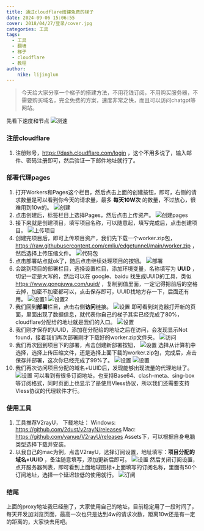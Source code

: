 ```yaml
---
title: 通过cloudflare搭建免费的梯子
date: 2024-09-06 15:06:55
cover: 2018/04/27/登录/cover.jpg
categories: 工具
tags:
  - 工具
  - 翻墙
  - 梯子
  - cloudflare
  - 教程
author:
    nike: lijinglun
---
```


> 今天给大家分享一个梯子的搭建方法，不用花钱订阅，不用购买服务器，不需要购买域名，完全免费的方案，速度非常之快，而且可以访问chatgpt等网站。

先看下速度和节点
![测速](1.png)


### 注册cloudflare

1. 注册账号，https://dash.cloudflare.com/login ，这个不用多说了，输入邮件、密码注册即可，然后验证一下邮件地址就行了。

### 部署代理pages

1. 打开Workers和Pages这个栏目，然后点击上面的创建按钮，即可，右侧的请求数量是可以看到你今天的请求量，最多 **每天10W次** 的数量，不过放心，很难用到10w的。
![创建](2.png)
2. 点击创建后，标签栏目上选择Pages，然后点击上传资产。
![创建pages](3.png)
3. 接下来就是创建项目，填写项目名称，可以随意起，填写完成后，点击创建项目。
![上传项目](4.png)
4. 创建完项目后，即可上传项目资产，我们先下载一个worker.zip包， https://raw.githubusercontent.com/cmliu/edgetunnel/main/worker.zip ，然后选择上传压缩文件。
![代码包](5.png)
5. 点击部署站点就ok了，随后点击继续处理项目的按钮。
![部署](6.png)
6. 会跳到项目的部署栏目，选择设置栏目，添加环境变量，名称填写为 **UUID** ，切记一定是大写的，然后可以在 google、baidu 找生成UUID的工具，类似 https://www.gongjuwa.com/uuid/ ，复制到值里面，一定记得把前后的空格去掉，加密不加密都可以，点击保存即可，UUID找地方存一下，后面还有用。
![设置1](7.png)
![设置2](8.png)
7. 我们回到**部署**栏目，点击右侧**访问**链接。
![设置](9.png)
即可看到浏览器打开新的页面，里面出现了数据信息，就代表你自己的梯子其实已经完成了80%，cloudflare分配给的地址就是我们的入口。
![设置](10.png)
8. 我们刚才保存的UUID，添加在分配给的地址之后在访问，会发现显示Not found，接着我们再次部署刚才下载好的worker.zip文件夹。
![访问](11.png)
9. 我们再次回到项目下的部署，点击创建新部署按钮，
![设置](12.png)
选择从计算机中选择，选择上传压缩文件，还是选择上面下载的worker.zip包，完成后，点击保存并部署，这次你已经完成了99%了。
![设置](13.png)
![设置](14.png)
10. 我们再次访问项目分配的域名+UUID后，发现能够出现流量的代理地址了。
![设置](15.png)
可以看到有很多订阅地址，也支持Base64、clash-meta、sing-box等订阅格式，同时页面上也显示了是使用Vless协议，所以我们还需要支持Vless协议的代理软件才行。

### 使用工具
1. 工具推荐V2rayU， 下载地址：
Windows: https://github.com/2dust/v2rayN/releases
Mac: https://github.com/yanue/V2rayU/releases
Assets下，可以根据自身电脑类型选择下载并安装。
2. 以我自己的mac为例，点击V2rayU，选择订阅设置，地址填写：**项目分配的域名+UUID** ，备注随意填写，添加更新后即可。
![设置](16.png)
然后关闭订阅设置，点开服务器列表，即可看到上面地球图标+上面填写的订阅名称，里面有50个订阅地址，选择一个延迟较低的使用就行。
![订阅](17.png)

### 结尾
上面的proxy地址我已经删了，大家使用自己的地址，目前稳定用了一段时间了，每天开发加浏览页面，最高一次也只是达到4w的请求次数，距离10w还是有一定的距离的，大家快去用吧。

